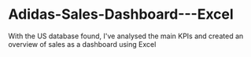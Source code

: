 # Adidas-Sales-Dashboard---Excel
With the US database found, I've analysed the main KPIs and created an overview of sales as a dashboard using Excel
